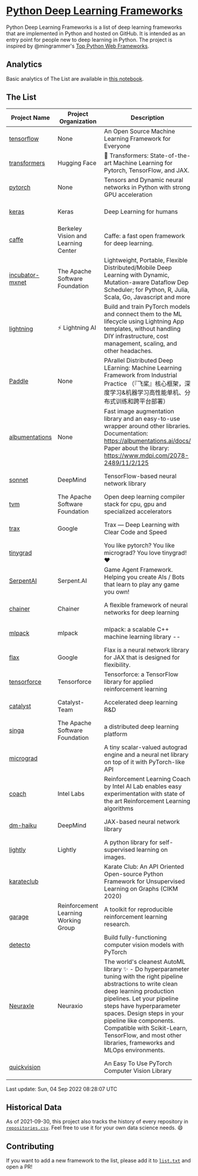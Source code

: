 # [Python Deep Learning Frameworks](https://www.github.com/shimst3r/python-deep-learning-frameworks)

Python Deep Learning Frameworks is a list of deep learning frameworks that are implemented in Python and hosted on GitHub. It is intended as an entry point for people new to deep learning in Python. The project is inspired by @mingrammer's [Top Python Web Frameworks](https://github.com/mingrammer/python-web-framework-stars).

## Analytics

Basic analytics of The List are available in [this notebook](./notebooks/development_over_time.ipynb).

## The List

| Project Name | Project Organization | Description | Stars | Forks | Open Issues | Last Commit |
| ------------ | -------------------- | ----------- | ----: | ----: | ----------: | ----------- |
| [tensorflow](https://tensorflow.org) | None | An Open Source Machine Learning Framework for Everyone | 167529 | 87140 | 2372 | 0 day(s) ago |
| [transformers](https://huggingface.co/transformers) | Hugging Face | 🤗 Transformers: State-of-the-art Machine Learning for Pytorch, TensorFlow, and JAX. | 69510 | 16019 | 549 | 0 day(s) ago |
| [pytorch](https://pytorch.org) | None | Tensors and Dynamic neural networks in Python with strong GPU acceleration | 58453 | 16289 | 10003 | 0 day(s) ago |
| [keras](http://keras.io/) | Keras | Deep Learning for humans | 56060 | 19175 | 335 | 0 day(s) ago |
| [caffe](http://caffe.berkeleyvision.org/) | Berkeley Vision and Learning Center | Caffe: a fast open framework for deep learning. | 32831 | 19011 | 1181 | 0 day(s) ago |
| [incubator-mxnet](https://mxnet.apache.org) | The Apache Software Foundation | Lightweight, Portable, Flexible Distributed/Mobile Deep Learning with Dynamic, Mutation-aware Dataflow Dep Scheduler; for Python, R, Julia, Scala, Go, Javascript and more | 20068 | 6881 | 1987 | 2 day(s) ago |
| [lightning](https://lightning.ai) | ⚡️ Lightning AI  | Build and train PyTorch models and connect them to the ML lifecycle using Lightning App templates, without handling DIY infrastructure, cost management, scaling, and other headaches. | 19905 | 2565 | 603 | 0 day(s) ago |
| [Paddle](http://www.paddlepaddle.org/) | None | PArallel Distributed Deep LEarning: Machine Learning Framework from Industrial Practice （『飞桨』核心框架，深度学习&机器学习高性能单机、分布式训练和跨平台部署） | 18796 | 4689 | 2925 | 1 day(s) ago |
| [albumentations](https://albumentations.ai) | None | Fast image augmentation library and an easy-to-use wrapper around other libraries. Documentation:  https://albumentations.ai/docs/ Paper about the library: https://www.mdpi.com/2078-2489/11/2/125 | 10776 | 1383 | 287 | 0 day(s) ago |
| [sonnet](https://sonnet.dev/) | DeepMind | TensorFlow-based neural network library | 9361 | 1336 | 32 | 0 day(s) ago |
| [tvm](https://tvm.apache.org/) | The Apache Software Foundation | Open deep learning compiler stack for cpu, gpu and specialized accelerators | 8511 | 2675 | 607 | 1 day(s) ago |
| [trax](https://github.com/google/trax) | Google | Trax — Deep Learning with Clear Code and Speed | 7092 | 733 | 96 | 0 day(s) ago |
| [tinygrad](https://github.com/geohot/tinygrad) |  | You like pytorch? You like micrograd? You love tinygrad! ❤️  | 6556 | 672 | 27 | 0 day(s) ago |
| [SerpentAI](http://serpent.ai) | Serpent.AI | Game Agent Framework. Helping you create AIs / Bots that learn to play any game you own! | 6323 | 751 | 2 | 1 day(s) ago |
| [chainer](https://chainer.org) | Chainer | A flexible framework of neural networks for deep learning | 5716 | 1389 | 11 | 3 day(s) ago |
| [mlpack](https://www.mlpack.org/) | mlpack | mlpack: a scalable C++ machine learning library --  | 4068 | 1435 | 48 | 0 day(s) ago |
| [flax](https://flax.readthedocs.io) | Google | Flax is a neural network library for JAX that is designed for flexibility. | 3479 | 400 | 124 | 0 day(s) ago |
| [tensorforce](https://github.com/tensorforce/tensorforce) | Tensorforce | Tensorforce: a TensorFlow library for applied reinforcement learning | 3165 | 533 | 30 | 2 day(s) ago |
| [catalyst](https://catalyst-team.com) | Catalyst-Team | Accelerated deep learning R&D | 2979 | 367 | 8 | 1 day(s) ago |
| [singa](https://github.com/apache/singa) | The Apache Software Foundation | a distributed deep learning platform | 2655 | 831 | 38 | 3 day(s) ago |
| [micrograd](https://github.com/karpathy/micrograd) |  | A tiny scalar-valued autograd engine and a neural net library on top of it with PyTorch-like API | 2531 | 227 | 9 | 0 day(s) ago |
| [coach](https://intellabs.github.io/coach/) | Intel Labs | Reinforcement Learning Coach by Intel AI Lab enables easy experimentation with state of the art Reinforcement Learning algorithms | 2179 | 437 | 90 | 1 day(s) ago |
| [dm-haiku](https://dm-haiku.readthedocs.io) | DeepMind | JAX-based neural network library | 2139 | 169 | 77 | 0 day(s) ago |
| [lightly](https://github.com/lightly-ai/lightly) | Lightly | A python library for self-supervised learning on images. | 1770 | 143 | 76 | 0 day(s) ago |
| [karateclub](https://karateclub.readthedocs.io) |  | Karate Club: An API Oriented Open-source Python Framework for Unsupervised Learning on Graphs (CIKM 2020) | 1717 | 218 | 0 | 2 day(s) ago |
| [garage](https://github.com/rlworkgroup/garage) | Reinforcement Learning Working Group | A toolkit for reproducible reinforcement learning research. | 1502 | 268 | 227 | 2 day(s) ago |
| [detecto](https://detecto.readthedocs.io/) |  | Build fully-functioning computer vision models with PyTorch | 560 | 98 | 37 | 4 day(s) ago |
| [Neuraxle](https://www.neuraxle.org/) | Neuraxio | The world's cleanest AutoML library ✨ - Do hyperparameter tuning with the right pipeline abstractions to write clean deep learning production pipelines. Let your pipeline steps have hyperparameter spaces. Design steps in your pipeline like components. Compatible with Scikit-Learn, TensorFlow, and most other libraries, frameworks and MLOps environments. | 535 | 53 | 63 | 15 day(s) ago |
| [quickvision](https://github.com/oke-aditya/quickvision) |  | An Easy To Use PyTorch Computer Vision Library | 49 | 5 | 19 | 111 day(s) ago |

Last update: Sun, 04 Sep 2022 08:28:07 UTC

## Historical Data

As of 2021-09-30, this project also tracks the history of every repository in [`repositories.csv`](./repositories.csv). Feel free to use it for your own data science needs. :smile:

## Contributing

If you want to add a new framework to the list, please add it to [`list.txt`](./python-deep-learning-frameworks/list.txt) and open a PR!